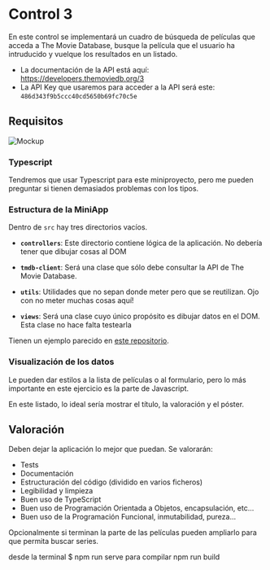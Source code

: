 # Control 3

En este control se implementará un cuadro de búsqueda de películas que acceda
a The Movie Database, busque la película que el usuario ha intruducido y vuelque
los resultados en un listado.

-   La documentación de la API está aquí: https://developers.themoviedb.org/3
-   La API Key que usaremos para acceder a la API será este:
    `486d343f9b5ccc40cd5650b69fc70c5e`

## Requisitos

![Mockup](https://i.imgur.com/8vELiqd.png)

### Typescript

Tendremos que usar Typescript para este miniproyecto, pero me pueden preguntar
si tienen demasiados problemas con los tipos.

### Estructura de la MiniApp

Dentro de `src` hay tres directorios vacíos.

-   **`controllers`**: Este directorio contiene lógica de la aplicación. No
    debería tener que dibujar cosas al DOM

-   **`tmdb-client`**: Será una clase que sólo debe consultar la API de
    The Movie Database.

-   **`utils`**: Utilidades que no sepan donde meter pero que se reutilizan. Ojo
    con no meter muchas cosas aquí!

-   **`views`**: Será una clase cuyo único propósito es dibujar datos en el DOM.
    Esta clase no hace falta testearla

Tienen un ejemplo parecido en [este repositorio](https://github.com/GeneracionKAgosto/ejemplo-controlador-vista).

### Visualización de los datos

Le pueden dar estilos a la lista de películas o al formulario, pero lo más
importante en este ejercicio es la parte de Javascript.

En este listado, lo ideal sería mostrar el título, la valoración y el póster.

## Valoración

Deben dejar la aplicación lo mejor que puedan. Se valorarán:

-   Tests
-   Documentación
-   Estructuración del código (dividido en varios ficheros)
-   Legibilidad y limpieza
-   Buen uso de TypeScript
-   Buen uso de Programación Orientada a Objetos, encapsulación, etc...
-   Buen uso de la Programación Funcional, inmutabilidad, pureza...

Opcionalmente si terminan la parte de las películas pueden ampliarlo para que
permita buscar series.



desde la terminal $ npm run serve
para compilar npm run build
